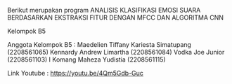 Berikut merupakan program ANALISIS KLASIFIKASI EMOSI SUARA BERDASARKAN EKSTRAKSI FITUR  DENGAN MFCC DAN ALGORITMA CNN

Kelompok B5

Anggota Kelompok B5 : 
Maedelien Tiffany Kariesta Simatupang 		(2208561065)
Kennardy Andrew Limartha			            (2208561084)
Vodka Joe Junior					                (2208561103)
I Komang Maheza Yudistia			          	(2208561115)

Link Youtube : https://youtu.be/4Qm5Gdb-Guc
